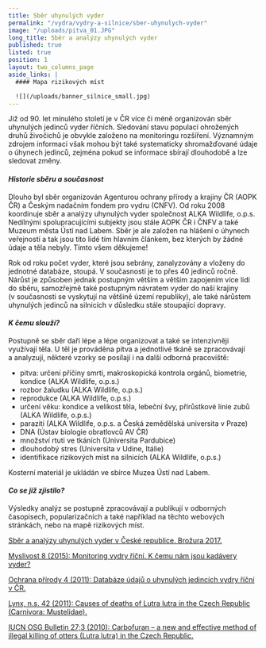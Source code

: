 ```yaml
---
title: Sběr uhynulých vyder
permalink: "/vydra/vydry-a-silnice/sber-uhynulych-vyder"
image: "/uploads/pitva_01.JPG"
long_title: Sběr a analýzy uhynulých vyder
published: true
listed: true
position: 1
layout: two_columns_page
aside_links: |
  #### Mapa rizikových míst

  ![](/uploads/banner_silnice_small.jpg)
---
```

Již od 90. let minulého století je v ČR více či méně organizován sběr
uhynulých jedinců vyder říčních. Sledování stavu populací ohrožených
druhů živočichů je obvykle založeno na monitoringu rozšíření. Významným
zdrojem informací však mohou být také systematicky shromažďované údaje
o úhynech jedinců, zejména pokud se informace sbírají dlouhodobě a lze
sledovat změny.

#### *Historie sběru a současnost*

Dlouho byl sběr organizován Agenturou ochrany přírody a krajiny ČR (AOPK
ČR) a Českým nadačním fondem pro vydru (CNFV). Od roku 2008 koordinuje
sběr a analýzy uhynulých vyder společnost ALKA Wildlife, o.p.s.
Nedílnými spolupracujícími subjekty jsou stále AOPK ČR i ČNFV a také
Muzeum města Ústí nad Labem. Sběr je ale založen na hlášení o úhynech
veřejností a tak jsou tito lidé tím hlavním článkem, bez kterých by
žádné údaje a těla nebyly. Tímto všem děkujeme!

Rok od roku počet vyder, které jsou sebrány, zanalyzovány a vloženy do
jednotné databáze, stoupá. V současnosti je to přes 40 jedinců ročně.
Nárůst je způsoben jednak postupným větším a větším zapojením více lidí
do sběru, samozřejmě také postupným návratem vyder do naší krajiny
(v současnosti se vyskytují na většině území republiky), ale také
nárůstem uhynulých jedinců na silnicích v důsledku stále stoupající
dopravy.

#### *K čemu slouží?*

Postupně se sběr daří lépe a lépe organizovat a také se
intenzivněji využívají těla. U těl je prováděna pitva a jednotlivé tkáně
se zpracovávají a analyzují, některé vzorky se posílají i na další
odborná pracoviště:

* pitva: určení příčiny smrti, makroskopická kontrola orgánů, biometrie,
  kondice (ALKA Wildlife, o.p.s.)
* rozbor žaludku (ALKA Wildlife, o.p.s.)
* reprodukce (ALKA Wildlife, o.p.s.)
* určení věku: kondice a velikost těla, lebeční švy, přírůstkové linie
  zubů (ALKA Wildlife, o.p.s.)
* paraziti (ALKA Wildlife, o.p.s. a Česká zemědělská universita v Praze)
* DNA (Ústav biologie obratlovců AV ČR)
* množství rtuti ve tkáních (Universita Pardubice)
* dlouhodobý stres (Universita v Udine, Itálie)
* identifikace rizikových míst na silnicích (ALKA Wildlife, o.p.s.)

Kosterní materiál je ukládán ve sbírce Muzea Ústí nad Labem.

#### *Co se již zjistilo?*

Výsledky analýz se postupně zpracovávají a publikují v odborných
časopisech, popularizačních a také například na těchto webových
stránkách, nebo na mapě rizikových míst.

[Sběr a analýzy uhynulých vyder v České republice. Brožura
2017.](/uploads/ALKA_-_Sb_r_a_anal_zy_vyder_-_web.pdf)

[Myslivost 8 (2015): Monitoring vydry říční. K čemu nám jsou kadávery
vyder?][1]

[Ochrana přírody 4 (2011): Databáze údajů o uhynulých jedincích vydry
říční v ČR.](/uploads/ochrana_prirody_databaze_vyder.pdf
"(pdf; 3,4 MB)")

[Lynx, n.s. 42 (2011): Causes of deaths of Lutra lutra in the Czech
Republic (Carnivora: Mustelidae).](/uploads/145-157_Poledn_k.pdf
"(pdf; 480 kB)")

[IUCN OSG Bulletin 27;3 (2010): Carbofuran – a new and effective method
of illegal killing of otters (Lutra lutra) in the Czech
Republic.](/uploads/Polednikova_et_al_2010.pdf "(pdf; 460 MB)")


[1]: http://myslivost.cz/Casopis-Myslivost/Myslivost/2015/Srpen-2015/Monitoring-vydry-ricni-K-cemu-nam-jsou-kadavery-v
